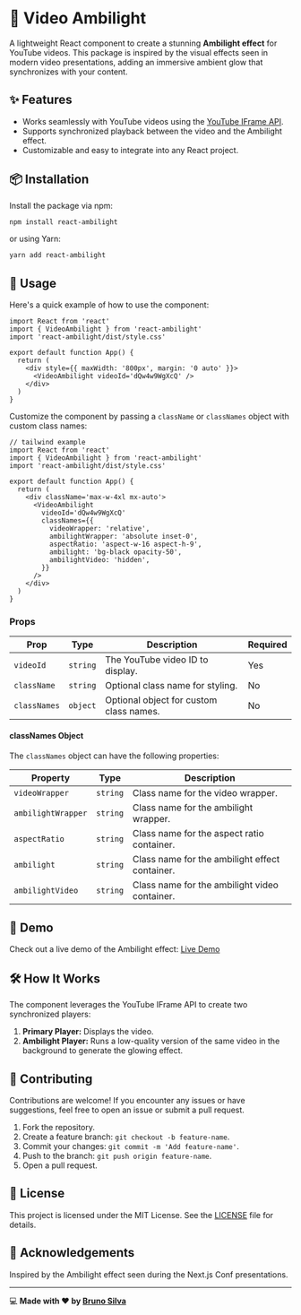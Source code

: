 # 🌈 Video Ambilight

A lightweight React component to create a stunning **Ambilight effect** for YouTube videos. This package is inspired by the visual effects seen in modern video presentations, adding an immersive ambient glow that synchronizes with your content.

## ✨ Features

- Works seamlessly with YouTube videos using the [YouTube IFrame API](https://developers.google.com/youtube/iframe_api_reference).
- Supports synchronized playback between the video and the Ambilight effect.
- Customizable and easy to integrate into any React project.

## 📦 Installation

Install the package via npm:

```bash
npm install react-ambilight
```

or using Yarn:

```bash
yarn add react-ambilight
```

## 🔧 Usage

Here's a quick example of how to use the component:

```tsx
import React from 'react'
import { VideoAmbilight } from 'react-ambilight'
import 'react-ambilight/dist/style.css'

export default function App() {
  return (
    <div style={{ maxWidth: '800px', margin: '0 auto' }}>
      <VideoAmbilight videoId='dQw4w9WgXcQ' />
    </div>
  )
}
```

Customize the component by passing a `className` or `classNames` object with custom class names:

```tsx
// tailwind example
import React from 'react'
import { VideoAmbilight } from 'react-ambilight'
import 'react-ambilight/dist/style.css'

export default function App() {
  return (
    <div className='max-w-4xl mx-auto'>
      <VideoAmbilight
        videoId='dQw4w9WgXcQ'
        classNames={{
          videoWrapper: 'relative',
          ambilightWrapper: 'absolute inset-0',
          aspectRatio: 'aspect-w-16 aspect-h-9',
          ambilight: 'bg-black opacity-50',
          ambilightVideo: 'hidden',
        }}
      />
    </div>
  )
}
```

### Props

| Prop         | Type     | Description                             | Required |
| ------------ | -------- | --------------------------------------- | -------- |
| `videoId`    | `string` | The YouTube video ID to display.        | Yes      |
| `className`  | `string` | Optional class name for styling.        | No       |
| `classNames` | `object` | Optional object for custom class names. | No       |

#### classNames Object

The `classNames` object can have the following properties:

| Property           | Type     | Description                                    |
| ------------------ | -------- | ---------------------------------------------- |
| `videoWrapper`     | `string` | Class name for the video wrapper.              |
| `ambilightWrapper` | `string` | Class name for the ambilight wrapper.          |
| `aspectRatio`      | `string` | Class name for the aspect ratio container.     |
| `ambilight`        | `string` | Class name for the ambilight effect container. |
| `ambilightVideo`   | `string` | Class name for the ambilight video container.  |

## 🚀 Demo

Check out a live demo of the Ambilight effect: [Live Demo](https://brunos3d.github.io/video-ambilight/)

## 🛠 How It Works

The component leverages the YouTube IFrame API to create two synchronized players:

1. **Primary Player:** Displays the video.
2. **Ambilight Player:** Runs a low-quality version of the same video in the background to generate the glowing effect.

## 🧩 Contributing

Contributions are welcome! If you encounter any issues or have suggestions, feel free to open an issue or submit a pull request.

1. Fork the repository.
2. Create a feature branch: `git checkout -b feature-name`.
3. Commit your changes: `git commit -m 'Add feature-name'`.
4. Push to the branch: `git push origin feature-name`.
5. Open a pull request.

## 📄 License

This project is licensed under the MIT License. See the [LICENSE](LICENSE) file for details.

## 🙌 Acknowledgements

Inspired by the Ambilight effect seen during the Next.js Conf presentations.

---

💻 **Made with ❤️ by [Bruno Silva](https://github.com/brunos3d)**
